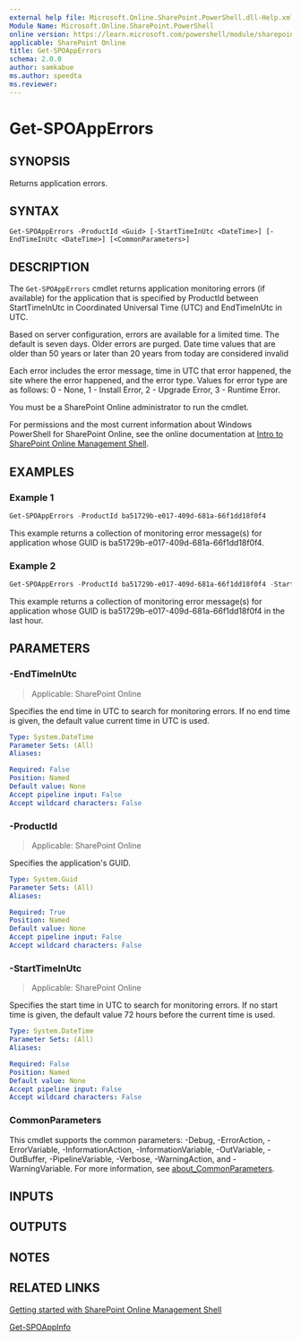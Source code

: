 ```yaml
---
external help file: Microsoft.Online.SharePoint.PowerShell.dll-Help.xml
Module Name: Microsoft.Online.SharePoint.PowerShell
online version: https://learn.microsoft.com/powershell/module/sharepoint-online/get-spoapperrors
applicable: SharePoint Online
title: Get-SPOAppErrors
schema: 2.0.0
author: samkabue
ms.author: speedta
ms.reviewer:
---
```


# Get-SPOAppErrors

## SYNOPSIS

Returns application errors.

## SYNTAX

```
Get-SPOAppErrors -ProductId <Guid> [-StartTimeInUtc <DateTime>] [-EndTimeInUtc <DateTime>] [<CommonParameters>]
```

## DESCRIPTION

The `Get-SPOAppErrors` cmdlet returns application monitoring errors (if available) for the application that is specified by ProductId between StartTimeInUtc in Coordinated Universal Time (UTC) and EndTimeInUtc in UTC.

Based on server configuration, errors are available for a limited time.
The default is seven days.
Older errors are purged.
Date time values that are older than 50 years or later than 20 years from today are considered invalid

Each error includes the error message, time in UTC that error happened, the site where the error happened, and the error type.
Values for error type are as follows: 0 - None, 1 - Install Error, 2 - Upgrade Error, 3 - Runtime Error.

You must be a SharePoint Online administrator to run the cmdlet.

For permissions and the most current information about Windows PowerShell for SharePoint Online, see the online documentation at [Intro to SharePoint Online Management Shell](/powershell/sharepoint/sharepoint-online/introduction-sharepoint-online-management-shell).

## EXAMPLES

### Example 1

```powershell
Get-SPOAppErrors -ProductId ba51729b-e017-409d-681a-66f1dd18f0f4
```

This example returns a collection of monitoring error message(s) for application whose GUID is ba51729b-e017-409d-681a-66f1dd18f0f4.

### Example 2

```powershell
Get-SPOAppErrors -ProductId ba51729b-e017-409d-681a-66f1dd18f0f4 -StartTimeInUtc (Get-Date).AddHours(-1).ToUniversalTime()
```

This example returns a collection of monitoring error message(s) for application whose GUID is ba51729b-e017-409d-681a-66f1dd18f0f4 in the last hour.

## PARAMETERS

### -EndTimeInUtc

> Applicable: SharePoint Online

Specifies the end time in UTC to search for monitoring errors. If no end time is given, the default value current time in UTC is used.

```yaml
Type: System.DateTime
Parameter Sets: (All)
Aliases:

Required: False
Position: Named
Default value: None
Accept pipeline input: False
Accept wildcard characters: False
```

### -ProductId

> Applicable: SharePoint Online

Specifies the application's GUID.

```yaml
Type: System.Guid
Parameter Sets: (All)
Aliases:

Required: True
Position: Named
Default value: None
Accept pipeline input: False
Accept wildcard characters: False
```

### -StartTimeInUtc

> Applicable: SharePoint Online

Specifies the start time in UTC to search for monitoring errors. If no start time is given, the default value 72 hours before the current time is used.

```yaml
Type: System.DateTime
Parameter Sets: (All)
Aliases:

Required: False
Position: Named
Default value: None
Accept pipeline input: False
Accept wildcard characters: False
```

### CommonParameters

This cmdlet supports the common parameters: -Debug, -ErrorAction, -ErrorVariable, -InformationAction, -InformationVariable, -OutVariable, -OutBuffer, -PipelineVariable, -Verbose, -WarningAction, and -WarningVariable. For more information, see [about_CommonParameters](https://go.microsoft.com/fwlink/?LinkID=113216).

## INPUTS

## OUTPUTS

## NOTES

## RELATED LINKS

[Getting started with SharePoint Online Management Shell](/powershell/sharepoint/sharepoint-online/connect-sharepoint-online)

[Get-SPOAppInfo](Get-SPOAppInfo.md)
